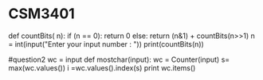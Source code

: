 # CSM3401
def countBits( n): 
    if (n == 0): 
        return 0
    else: 
        return (n&1) + countBits(n>>1) 
n = int(input("Enter your input number : "))
print(countBits(n))


#question2 
wc = input
def mostchar(input):
    wc = Counter(input)
    s= max(wc.values())
    i =wc.values().index(s)
    print wc.items()

